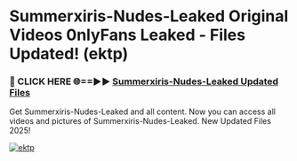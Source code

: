 # Summerxiris-Nudes-Leaked Original Videos 0nlyFans Leaked - Files Updated! (ektp)

<h3>🔴 CLICK HERE 🌐==►► <a href="https://tinyurl.com/5h6xmrr3" rel="nofollow">Summerxiris-Nudes-Leaked Updated Files</a></h3>

Get Summerxiris-Nudes-Leaked and all content. Now you can access all videos and pictures of Summerxiris-Nudes-Leaked. New Updated Files 2025!

[![ektp](https://i.imgur.com/KVD873Z.gif)](https://tinyurl.com/5h6xmrr3)
